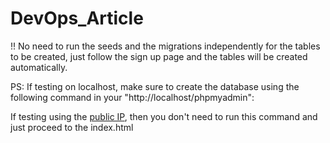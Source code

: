 # DevOps_Article

!! No need to run the seeds and the migrations independently for the tables to be created, just follow the sign up page and the tables will be created automatically.

PS: If testing on localhost, make sure to create the database using the following command in your "http://localhost/phpmyadmin":

<script> CREATE DATABASE devops_article </script>

If testing using the <a href="https://52.47.74.242" target="_blank">public IP</a>, then you don't need to run this command and just proceed to the index.html
